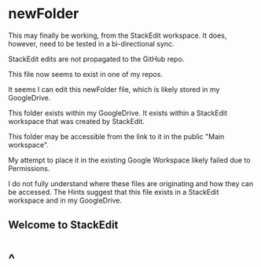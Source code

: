 # newFolder

This may finally be working, from the StackEdit workspace.  It does, however, need to be tested in a bi-directional sync.

StackEdit edits are not propagated to the GitHub repo.  

This file now seems to exist in one of my repos.

It seems I can edit this newFolder file, which is likely stored in my GoogleDrive.

This folder exists within my GoogleDrive.  It exists within a StackEdit workspace that was created by StackEdit.

This folder may be accessible from the link to it in the public "Main workspace".

My attempt to place it in the existing Google Workspace likely failed due to Permissions.

I do not fully understand where these files are originating and how they can be accessed.  The Hints suggest that this file exists in a StackEdit workspace and in my GoogleDrive.


## Welcome to StackEdit

# ^


<!--stackedit_data:
eyJoaXN0b3J5IjpbOTM0MzAwNDE2LC0xNTkzNjkwMDA0LDE1Nz
M0OTM4NzJdfQ==
-->